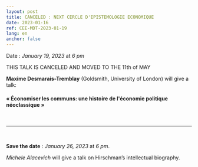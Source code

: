 ```yaml
---
layout: post
title: CANCELED : NEXT CERCLE D'EPISTEMOLOGIE ECONOMIQUE
date: 2023-01-16
ref: CEE-MDT-2023-01-19
lang: en
anchor: false
---
```


<i class="fas fa-table"></i> Date : _January 19, 2023_ at _6 pm_

THIS TALK IS CANCELED AND MOVED TO THE 11th of MAY 

**Maxime Desmarais-Tremblay** (Goldsmith, University of London) will give a talk:

#### « Économiser les communs: une histoire de l'économie politique néoclassique »

<!--more-->

<br>
<hr />
<br>

**Save the date** : _January 26, 2023_ at _6 pm_.

_Michele Alacevich_ will give a talk on Hirschman’s intellectual biography.

